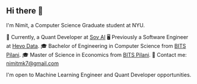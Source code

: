 ## Hi there 👋

<!--
**nimitmk7/nimitmk7** is a ✨ _special_ ✨ repository because its `README.md` (this file) appears on your GitHub profile.

Here are some ideas to get you started:

- 🔭 I’m currently working on ...
- 🌱 I’m currently learning ...
- 👯 I’m looking to collaborate on ...
- 🤔 I’m looking for help with ...
- 💬 Ask me about ...
- 📫 How to reach me: ...
- 😄 Pronouns: ...
- ⚡ Fun fact: ...
-->

I'm Nimit, a Computer Science Graduate student at NYU. 

🔭 Currently, a Quant Developer at [Sov AI](https://sov.ai/)
🖥️ Previously a Software Engineer at [Hevo Data](https://hevodata.com/).
🎓 Bachelor of Engineering in Computer Science from [BITS Pilani](https://www.bits-pilani.ac.in/).
🎓 Master of Science in Economics from [BITS Pilani](https://www.bits-pilani.ac.in/).
💬 Contact me: nimitmk7@gmail.com

I'm open to Machine Learning Engineer and Quant Developer opportunities.
